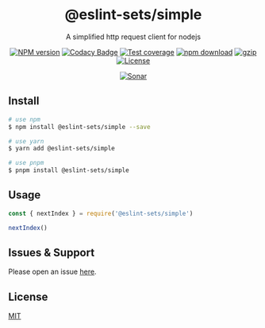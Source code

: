 <div style="text-align: center;" align="center">

# @eslint-sets/simple

A simplified http request client for nodejs

[![NPM version][npm-image]][npm-url]
[![Codacy Badge][codacy-image]][codacy-url]
[![Test coverage][codecov-image]][codecov-url]
[![npm download][download-image]][download-url]
[![gzip][gzip-image]][gzip-url]
[![License][license-image]][license-url]

[![Sonar][sonar-image]][sonar-url]

</div>

## Install

```bash
# use npm
$ npm install @eslint-sets/simple --save

# use yarn
$ yarn add @eslint-sets/simple

# use pnpm
$ pnpm install @eslint-sets/simple
```

## Usage

```js
const { nextIndex } = require('@eslint-sets/simple')

nextIndex()
```

## Issues & Support

Please open an issue [here](https://github.com/saqqdy/@eslint-sets/simple/issues).

## License

[MIT](LICENSE)

[npm-image]: https://img.shields.io/npm/v/@eslint-sets/simple.svg?style=flat-square
[npm-url]: https://npmjs.org/package/@eslint-sets/simple
[codacy-image]: https://app.codacy.com/project/badge/Grade/f70d4880e4ad4f40aa970eb9ee9d0696
[codacy-url]: https://www.codacy.com/gh/saqqdy/@eslint-sets/simple/dashboard?utm_source=github.com&utm_medium=referral&utm_content=saqqdy/@eslint-sets/simple&utm_campaign=Badge_Grade
[codecov-image]: https://img.shields.io/codecov/c/github/saqqdy/@eslint-sets/simple.svg?style=flat-square
[codecov-url]: https://codecov.io/github/saqqdy/@eslint-sets/simple?branch=main
[download-image]: https://img.shields.io/npm/dm/@eslint-sets/simple.svg?style=flat-square
[download-url]: https://npmjs.org/package/@eslint-sets/simple
[gzip-image]: http://img.badgesize.io/https://unpkg.com/@eslint-sets/simple/index.cjs?compression=gzip&label=gzip%20size:%20JS
[gzip-url]: http://img.badgesize.io/https://unpkg.com/@eslint-sets/simple/index.cjs?compression=gzip&label=gzip%20size:%20JS
[license-image]: https://img.shields.io/badge/License-MIT-blue.svg
[license-url]: LICENSE
[sonar-image]: https://sonarcloud.io/api/project_badges/quality_gate?project=saqqdy_@eslint-sets/simple
[sonar-url]: https://sonarcloud.io/dashboard?id=saqqdy_@eslint-sets/simple
